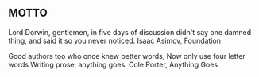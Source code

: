 MOTTO
-----

Lord Dorwin, gentlemen, in five days of discussion didn't say one damned thing,
and said it so you never noticed.
Isaac Asimov, Foundation

Good authors too who once knew better words,
Now only use four letter words
Writing prose, anything goes.
Cole Porter, Anything Goes